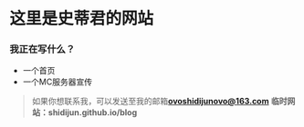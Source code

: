 # 这里是史蒂君的网站
### 我正在写什么？
- 一个首页
- 一个MC服务器宣传
> 如果你想联系我，可以发送至我的邮箱**ovoshidijunovo@163.com**
**临时网站：shidijun.github.io/blog**

